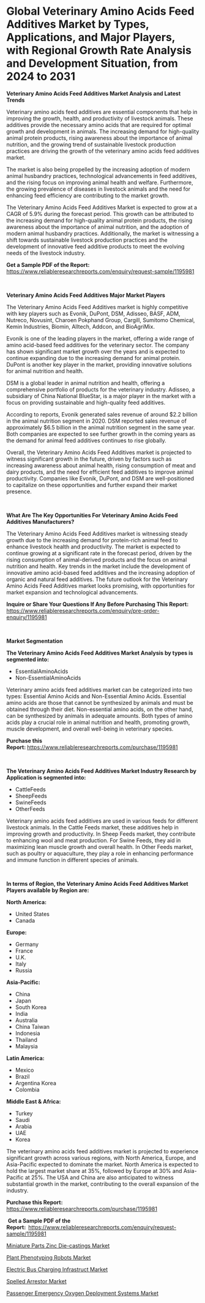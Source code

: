 <p><h1>Global Veterinary Amino Acids Feed Additives Market by Types, Applications, and Major Players, with Regional Growth Rate Analysis and Development Situation, from 2024 to 2031</h1></p><p><strong>Veterinary Amino Acids Feed Additives Market Analysis and Latest Trends</strong></p>
<p><p>Veterinary amino acids feed additives are essential components that help in improving the growth, health, and productivity of livestock animals. These additives provide the necessary amino acids that are required for optimal growth and development in animals. The increasing demand for high-quality animal protein products, rising awareness about the importance of animal nutrition, and the growing trend of sustainable livestock production practices are driving the growth of the veterinary amino acids feed additives market.</p><p>The market is also being propelled by the increasing adoption of modern animal husbandry practices, technological advancements in feed additives, and the rising focus on improving animal health and welfare. Furthermore, the growing prevalence of diseases in livestock animals and the need for enhancing feed efficiency are contributing to the market growth.</p><p>The Veterinary Amino Acids Feed Additives Market is expected to grow at a CAGR of 5.9% during the forecast period. This growth can be attributed to the increasing demand for high-quality animal protein products, the rising awareness about the importance of animal nutrition, and the adoption of modern animal husbandry practices. Additionally, the market is witnessing a shift towards sustainable livestock production practices and the development of innovative feed additive products to meet the evolving needs of the livestock industry.</p></p>
<p><strong>Get a Sample PDF of the Report:&nbsp;</strong> <a href="https://www.reliableresearchreports.com/enquiry/request-sample/1195981">https://www.reliableresearchreports.com/enquiry/request-sample/1195981</a></p>
<p>&nbsp;</p>
<p><strong>Veterinary Amino Acids Feed Additives Major Market Players</strong></p>
<p><p>The Veterinary Amino Acids Feed Additives market is highly competitive with key players such as Evonik, DuPont, DSM, Adisseo, BASF, ADM, Nutreco, Novusint, Charoen Pokphand Group, Cargill, Sumitomo Chemical, Kemin Industries, Biomin, Alltech, Addcon, and BioAgriMix. </p><p>Evonik is one of the leading players in the market, offering a wide range of amino acid-based feed additives for the veterinary sector. The company has shown significant market growth over the years and is expected to continue expanding due to the increasing demand for animal protein. DuPont is another key player in the market, providing innovative solutions for animal nutrition and health. </p><p>DSM is a global leader in animal nutrition and health, offering a comprehensive portfolio of products for the veterinary industry. Adisseo, a subsidiary of China National BlueStar, is a major player in the market with a focus on providing sustainable and high-quality feed additives. </p><p>According to reports, Evonik generated sales revenue of around $2.2 billion in the animal nutrition segment in 2020. DSM reported sales revenue of approximately $6.5 billion in the animal nutrition segment in the same year. Both companies are expected to see further growth in the coming years as the demand for animal feed additives continues to rise globally. </p><p>Overall, the Veterinary Amino Acids Feed Additives market is projected to witness significant growth in the future, driven by factors such as increasing awareness about animal health, rising consumption of meat and dairy products, and the need for efficient feed additives to improve animal productivity. Companies like Evonik, DuPont, and DSM are well-positioned to capitalize on these opportunities and further expand their market presence.</p></p>
<p>&nbsp;</p>
<p><strong>What Are The Key Opportunities For Veterinary Amino Acids Feed Additives Manufacturers?</strong></p>
<p><p>The Veterinary Amino Acids Feed Additives market is witnessing steady growth due to the increasing demand for protein-rich animal feed to enhance livestock health and productivity. The market is expected to continue growing at a significant rate in the forecast period, driven by the rising consumption of animal-derived products and the focus on animal nutrition and health. Key trends in the market include the development of innovative amino acid-based feed additives and the increasing adoption of organic and natural feed additives. The future outlook for the Veterinary Amino Acids Feed Additives market looks promising, with opportunities for market expansion and technological advancements.</p></p>
<p><strong>Inquire or Share Your Questions If Any Before Purchasing This Report:</strong> <a href="https://www.reliableresearchreports.com/enquiry/pre-order-enquiry/1195981">https://www.reliableresearchreports.com/enquiry/pre-order-enquiry/1195981</a></p>
<p>&nbsp;</p>
<p><strong>Market Segmentation</strong></p>
<p><strong>The Veterinary Amino Acids Feed Additives Market Analysis by types is segmented into:</strong></p>
<p><ul><li>EssentialAminoAcids</li><li>Non-EssentialAminoAcids</li></ul></p>
<p><p>Veterinary amino acids feed additives market can be categorized into two types: Essential Amino Acids and Non-Essential Amino Acids. Essential amino acids are those that cannot be synthesized by animals and must be obtained through their diet. Non-essential amino acids, on the other hand, can be synthesized by animals in adequate amounts. Both types of amino acids play a crucial role in animal nutrition and health, promoting growth, muscle development, and overall well-being in veterinary species.</p></p>
<p><strong>Purchase this Report:&nbsp;</strong><a href="https://www.reliableresearchreports.com/purchase/1195981">https://www.reliableresearchreports.com/purchase/1195981</a></p>
<p>&nbsp;</p>
<p><strong>The Veterinary Amino Acids Feed Additives Market Industry Research by Application is segmented into:</strong></p>
<p><ul><li>CattleFeeds</li><li>SheepFeeds</li><li>SwineFeeds</li><li>OtherFeeds</li></ul></p>
<p><p>Veterinary amino acids feed additives are used in various feeds for different livestock animals. In the Cattle Feeds market, these additives help in improving growth and productivity. In Sheep Feeds market, they contribute to enhancing wool and meat production. For Swine Feeds, they aid in maximizing lean muscle growth and overall health. In Other Feeds market, such as poultry or aquaculture, they play a role in enhancing performance and immune function in different species of animals.</p></p>
<p>&nbsp;</p>
<p><strong>In terms of Region, the Veterinary Amino Acids Feed Additives Market Players available by Region are:</strong></p>
<p>
    <p> <strong> North America: </strong>
        <ul>
            <li>United States</li>
            <li>Canada</li>
        </ul>
        </p> 
    <p> <strong> Europe: </strong>
        <ul>
            <li>Germany</li>
            <li>France</li>
            <li>U.K.</li>
            <li>Italy</li>
            <li>Russia</li>
        </ul>
        </p> 
    <p> <strong> Asia-Pacific: </strong>
        <ul>
            <li>China</li>
            <li>Japan</li>
            <li>South Korea</li>
            <li>India</li>
            <li>Australia</li>
            <li>China Taiwan</li>
            <li>Indonesia</li>
            <li>Thailand</li>
            <li>Malaysia</li>
        </ul>
        </p> 
    <p> <strong> Latin America: </strong>
        <ul>
            <li>Mexico</li>
            <li>Brazil</li>
            <li>Argentina Korea</li>
            <li>Colombia</li>
        </ul>
        </p> 
    <p> <strong> Middle East & Africa: </strong>
        <ul>
            <li>Turkey</li>
            <li>Saudi</li>
            <li>Arabia</li>
            <li>UAE</li>
            <li>Korea</li>
        </ul>
    </p>
    </p>
<p><p>The veterinary amino acids feed additives market is projected to experience significant growth across various regions, with North America, Europe, and Asia-Pacific expected to dominate the market. North America is expected to hold the largest market share at 35%, followed by Europe at 30% and Asia-Pacific at 25%. The USA and China are also anticipated to witness substantial growth in the market, contributing to the overall expansion of the industry.</p></p>
<p><strong>Purchase this Report: </strong><a href="https://www.reliableresearchreports.com/purchase/1195981">https://www.reliableresearchreports.com/purchase/1195981</a></p>
<p>&nbsp;<strong>Get a Sample PDF of the Report:&nbsp;&nbsp;</strong><a href="https://www.reliableresearchreports.com/enquiry/request-sample/1195981">https://www.reliableresearchreports.com/enquiry/request-sample/1195981</a></p>
<p><strong></strong></p>
<p><p><a href="https://medium.com/@kavonhansen/miniature-parts-zinc-die-castings-market-size-and-market-trends-complete-industry-overview-2024-53904354a249">Miniature Parts Zinc Die-castings Market</a></p><p><a href="https://medium.com/@kavonhansen/plant-phenotyping-robots-market-trends-forecast-and-competitive-analysis-to-2031-de277a2c6477">Plant Phenotyping Robots Market</a></p><p><a href="https://medium.com/@kavonhansen/electric-bus-charging-infrastruct-market-size-market-outlook-and-market-forecast-2024-to-2031-9d6c45cd980b">Electric Bus Charging Infrastruct Market</a></p><p><a href="https://medium.com/@kavonhansen/analyzing-spelled-arrestor-market-global-industry-perspective-and-forecast-2024-to-2031-4f127ea5f870">Spelled Arrestor Market</a></p><p><a href="https://medium.com/@kavonhansen/passenger-emergency-oxygen-deployment-systems-market-size-cagr-trends-2024-2030-bf1cb2f710af">Passenger Emergency Oxygen Deployment Systems Market</a></p></p>